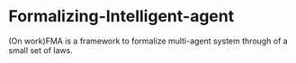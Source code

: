 # Formalizing-Intelligent-agent

(On work)FMA is a framework to formalize multi-agent system through of a small set of laws. 
